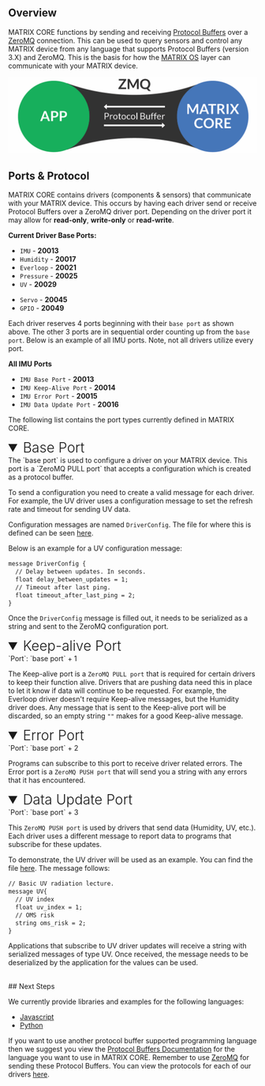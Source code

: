 ## Overview
MATRIX CORE functions by sending and receiving <a href="https://developers.google.com/protocol-buffers/" target="_blank">Protocol Buffers</a> over a <a href="http://zeromq.org/" target="_blank">ZeroMQ</a> connection. This can be used to query sensors and control any MATRIX device from any language that supports Protocol Buffers (version 3.X) and ZeroMQ. This is the basis for how the [MATRIX OS](/matrix-os/overview.md) layer can communicate with your MATRIX device. 

![](/matrix-core/img/core-flow.jpg)

## Ports & Protocol
MATRIX CORE contains drivers (components & sensors) that communicate with your MATRIX device. This occurs by having each driver send or receive Protocol Buffers over a ZeroMQ driver port. Depending on the driver port it may allow for **read-only**, **write-only** or **read-write**.

**Current Driver Base Ports:**

* `IMU` - **20013**
* `Humidity` - **20017**
* `Everloop` - **20021**
* `Pressure` - **20025**
* `UV` - **20029**
<!-- * `ZigbeeBulb` - **40001** -->
<!-- * `MicArray_Alsa` - **20037** -->
* `Servo` - **20045**
* `GPIO` - **20049**

Each driver reserves 4 ports beginning with their `base port` as shown above. The other 3 ports are in sequential order counting up from the `base port`. Below is an example of all IMU ports. Note, not all drivers utilize every port.

**All IMU Ports**

* `IMU Base Port` - **20013**
* `IMU Keep-Alive Port` - **20014**
* `IMU Error Port` - **20015**
* `IMU Data Update Port` - **20016**

The following list contains the port types currently defined in MATRIX CORE.
<!-- BASE PORT -->
<details open>
<summary style="font-size: 1.75rem; font-weight: 300;">Base Port</summary>
The `base port` is used to configure a driver on your MATRIX device. This port is a `ZeroMQ PULL port` that accepts a configuration which is created as a protocol buffer.

To send a configuration you need to create a valid message for each driver. For example, the UV driver uses a configuration message to set the refresh rate and timeout for sending UV data.

Configuration messages are named `DriverConfig`. The file for where this is defined can be seen <a href="https://github.com/matrix-io/protocol-buffers/blob/master/matrix_io/malos/v1/io.proto" target="_blank">here</a>.

Below is an example for a UV configuration message:
```language-protobuf
message DriverConfig {
  // Delay between updates. In seconds.
  float delay_between_updates = 1;
  // Timeout after last ping.
  float timeout_after_last_ping = 2;
}
```

Once the `DriverConfig` message is filled out, it needs to be serialized as a string and sent to the ZeroMQ configuration port.
</details>
<!-- KEEP-ALIVE PORT -->
<details open>
<summary style="font-size: 1.75rem; font-weight: 300;">Keep-alive Port</summary>
`Port`: `base port` + 1

The Keep-alive port is a `ZeroMQ PULL port` that is required for certain drivers to keep their function alive. Drivers that are pushing data need this in place to let it know if data will continue to be requested. For example, the Everloop driver doesn't require Keep-alive messages, but the Humidity driver does. Any message that is sent to the Keep-alive port will be discarded, so an empty string `""` makes for a good Keep-alive message.

</details>
<!-- ERROR PORT -->
<details open>
<summary style="font-size: 1.75rem; font-weight: 300;">Error Port</summary>
`Port`: `base port` + 2

Programs can subscribe to this port to receive driver related errors. The Error port is a `ZeroMQ PUSH port` that will send you a string with any errors that it has encountered.
</details>
<!-- DATA UPDATE PORT -->
<details open>
<summary style="font-size: 1.75rem; font-weight: 300;">Data Update Port</summary>
`Port`: `base port` + 3

This `ZeroMQ PUSH port` is used by drivers that send data (Humidity, UV, etc.). Each driver uses a different message to report data to programs that subscribe for these updates.

To demonstrate, the UV driver will be used as an example. You can find the file <a href="https://github.com/matrix-io/protocol-buffers/blob/master/matrix_io/malos/v1/sense.proto">here</a>.
The message follows:

```language-protobuf
// Basic UV radiation lecture.
message UV{
  // UV index
  float uv_index = 1;
  // OMS risk
  string oms_risk = 2;
}
```

Applications that subscribe to UV driver updates will receive a string with serialized messages of type UV. Once received, the message needs to be deserialized by the application for the values can be used.

</details>

<br/>
## Next Steps

We currently provide libraries and examples for the following languages:

* [Javascript](javascript-installation.md)
* [Python](python-installation)

If you want to use another protocol buffer supported programming language then we suggest you view the <a href="https://developers.google.com/protocol-buffers/" target="_blank">Protocol Buffers Documentation</a> for the language you want to use in MATRIX CORE. Remember to use <a href="http://zeromq.org/" target="_blank">ZeroMQ</a> for sending these Protocol Buffers. You can view the protocols for each of our drivers [here](./../protocols).